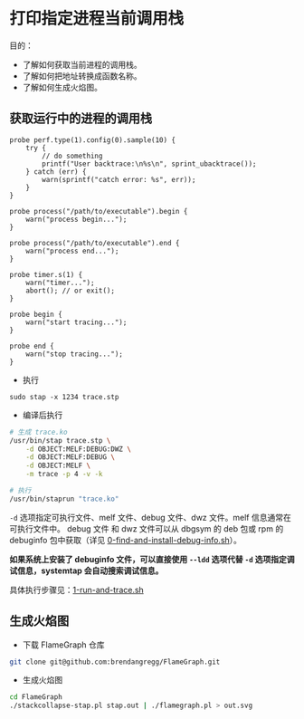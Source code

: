 # 打印指定进程当前调用栈

目的：

- 了解如何获取当前进程的调用栈。
- 了解如何把地址转换成函数名称。
- 了解如何生成火焰图。

## 获取运行中的进程的调用栈

```
probe perf.type(1).config(0).sample(10) {
    try {
        // do something
        printf("User backtrace:\n%s\n", sprint_ubacktrace());
    } catch (err) {
        warn(sprintf("catch error: %s", err));
    }
}

probe process("/path/to/executable").begin {
    warn("process begin...");
}

probe process("/path/to/executable").end {
    warn("process end...");
}

probe timer.s(1) {
    warn("timer...");
    abort(); // or exit();
}

probe begin {
    warn("start tracing...");
}

probe end {
    warn("stop tracing...");
}
```

- 执行

```
sudo stap -x 1234 trace.stp
```

- 编译后执行

```bash
# 生成 trace.ko
/usr/bin/stap trace.stp \
    -d OBJECT:MELF:DEBUG:DWZ \
    -d OBJECT:MELF:DEBUG \
    -d OBJECT:MELF \
    -m trace -p 4 -v -k

# 执行
/usr/bin/staprun "trace.ko"
```

`-d` 选项指定可执行文件、melf 文件、debug 文件、dwz 文件。melf 信息通常在可执行文件中。
debug 文件 和 dwz 文件可以从 dbgsym 的 deb 包或 rpm 的 debuginfo 包中获取（详见 [0-find-and-install-debug-info.sh](0-find-and-install-debug-info.sh)）。

**如果系统上安装了 debuginfo 文件，可以直接使用 `--ldd` 选项代替 `-d` 选项指定调试信息，systemtap 会自动搜索调试信息。**

具体执行步骤见：[1-run-and-trace.sh](1-run-and-trace.sh)

## 生成火焰图

- 下载 FlameGraph 仓库

```bash
git clone git@github.com:brendangregg/FlameGraph.git
```

- 生成火焰图

```bash
cd FlameGraph
./stackcollapse-stap.pl stap.out | ./flamegraph.pl > out.svg
```
